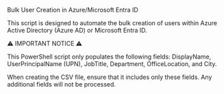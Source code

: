 Bulk User Creation in Azure/Microsoft Entra ID

This script is designed to automate the bulk creation of users within Azure Active Directory (Azure AD) or Microsoft Entra ID. 

⚠️ IMPORTANT NOTICE ⚠️

This PowerShell script only populates the following fields: DisplayName, UserPrincipalName (UPN), JobTitle, Department, OfficeLocation, and City.

When creating the CSV file, ensure that it includes only these fields. Any additional fields will not be processed.
